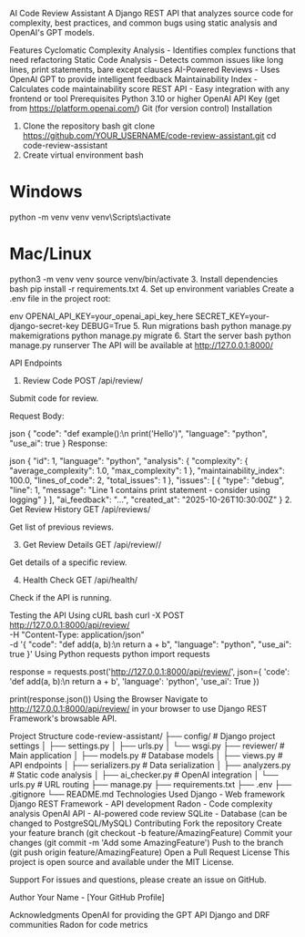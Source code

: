 AI Code Review Assistant
A Django REST API that analyzes source code for complexity, best practices, and common bugs using static analysis and OpenAI's GPT models.

Features
Cyclomatic Complexity Analysis - Identifies complex functions that need refactoring
Static Code Analysis - Detects common issues like long lines, print statements, bare except clauses
AI-Powered Reviews - Uses OpenAI GPT to provide intelligent feedback
Maintainability Index - Calculates code maintainability score
REST API - Easy integration with any frontend or tool
Prerequisites
Python 3.10 or higher
OpenAI API Key (get from https://platform.openai.com/)
Git (for version control)
Installation
1. Clone the repository
bash
git clone https://github.com/YOUR_USERNAME/code-review-assistant.git
cd code-review-assistant
2. Create virtual environment
bash
# Windows
python -m venv venv
venv\Scripts\activate

# Mac/Linux
python3 -m venv venv
source venv/bin/activate
3. Install dependencies
bash
pip install -r requirements.txt
4. Set up environment variables
Create a .env file in the project root:

env
OPENAI_API_KEY=your_openai_api_key_here
SECRET_KEY=your-django-secret-key
DEBUG=True
5. Run migrations
bash
python manage.py makemigrations
python manage.py migrate
6. Start the server
bash
python manage.py runserver
The API will be available at http://127.0.0.1:8000/

API Endpoints
1. Review Code
POST /api/review/

Submit code for review.

Request Body:

json
{
  "code": "def example():\n    print('Hello')",
  "language": "python",
  "use_ai": true
}
Response:

json
{
  "id": 1,
  "language": "python",
  "analysis": {
    "complexity": {
      "average_complexity": 1.0,
      "max_complexity": 1
    },
    "maintainability_index": 100.0,
    "lines_of_code": 2,
    "total_issues": 1
  },
  "issues": [
    {
      "type": "debug",
      "line": 1,
      "message": "Line 1 contains print statement - consider using logging"
    }
  ],
  "ai_feedback": "...",
  "created_at": "2025-10-26T10:30:00Z"
}
2. Get Review History
GET /api/reviews/

Get list of previous reviews.

3. Get Review Details
GET /api/review/<id>/

Get details of a specific review.

4. Health Check
GET /api/health/

Check if the API is running.

Testing the API
Using cURL
bash
curl -X POST http://127.0.0.1:8000/api/review/ \
  -H "Content-Type: application/json" \
  -d '{
    "code": "def add(a, b):\n    return a + b",
    "language": "python",
    "use_ai": true
  }'
Using Python requests
python
import requests

response = requests.post('http://127.0.0.1:8000/api/review/', json={
    'code': 'def add(a, b):\n    return a + b',
    'language': 'python',
    'use_ai': True
})

print(response.json())
Using the Browser
Navigate to http://127.0.0.1:8000/api/review/ in your browser to use Django REST Framework's browsable API.

Project Structure
code-review-assistant/
├── config/              # Django project settings
│   ├── settings.py
│   ├── urls.py
│   └── wsgi.py
├── reviewer/            # Main application
│   ├── models.py        # Database models
│   ├── views.py         # API endpoints
│   ├── serializers.py   # Data serialization
│   ├── analyzers.py     # Static code analysis
│   ├── ai_checker.py    # OpenAI integration
│   └── urls.py          # URL routing
├── manage.py
├── requirements.txt
├── .env
├── .gitignore
└── README.md
Technologies Used
Django - Web framework
Django REST Framework - API development
Radon - Code complexity analysis
OpenAI API - AI-powered code review
SQLite - Database (can be changed to PostgreSQL/MySQL)
Contributing
Fork the repository
Create your feature branch (git checkout -b feature/AmazingFeature)
Commit your changes (git commit -m 'Add some AmazingFeature')
Push to the branch (git push origin feature/AmazingFeature)
Open a Pull Request
License
This project is open source and available under the MIT License.

Support
For issues and questions, please create an issue on GitHub.

Author
Your Name - [Your GitHub Profile]

Acknowledgments
OpenAI for providing the GPT API
Django and DRF communities
Radon for code metrics

